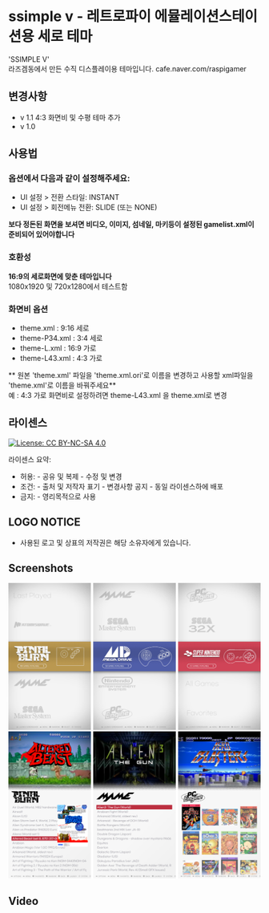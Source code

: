 # ssimple v - 레트로파이 에뮬레이션스테이션용 세로 테마
'SSIMPLE V'\
라즈겜동에서 만든 수직 디스플레이용 테마입니다.
cafe.naver.com/raspigamer

## 변경사항
- v 1.1 4:3 화면비 및 수평 테마 추가
- v 1.0

## 사용법

### 옵션에서 다음과 같이 설정해주세요:
- UI 설정 > 전환 스타일: INSTANT
- UI 설정 > 회전메뉴 전환: SLIDE (또는 NONE)

**보다 정돈된 화면을 보셔면 비디오, 이미지, 섬네일, 마키등이 설정된 gamelist.xml이 준비되어 있어야합니다**

### 호환성

**16:9의 세로화면에 맞춘 테마입니다**\
1080x1920 및 720x1280에서 테스트함

### 화면비 옵션

- theme.xml : 9:16 세로
- theme-P34.xml : 3:4 세로
- theme-L.xml : 16:9 가로
- theme-L43.xml : 4:3 가로

** 원본 'theme.xml' 파일을 'theme.xml.ori'로 이름을 변경하고 사용할 xml파일을 'theme.xml'로 이름을 바꿔주세요**\
  예 : 4:3 가로 화면비로 설정하려면 theme-L43.xml 을 theme.xml로 변경


## 라이센스
[![License: CC BY-NC-SA 4.0](https://i.creativecommons.org/l/by-nc-sa/4.0/88x31.png)](https://creativecommons.org/licenses/by-nc-sa/4.0/deed.ko)

라이센스 요약:
* 허용:    - 공유 및 복제
           - 수정 및 변경
* 조건:    - 출처 및 저작자 표기
           - 변경사항 공지
		   - 동일 라이센스하에 배포
* 금지:    - 영리목적으로 사용

## LOGO NOTICE
* 사용된 로고 및 상표의 저작권은 해당 소유자에게 있습니다.

## Screenshots
![screenshot example01](screenshot00.png)
![screenshot example02](screenshot01.png)

## Video
